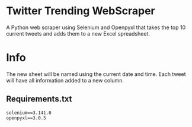 # Twitter Trending WebScraper
A Python web scraper using Selenium and Openpyxl that takes the top 10 current tweets and adds them to a new Excel spreadsheet.

# Info
The new sheet will be named using the current date and time. Each tweet will have all information added to a new column.

## Requirements.txt

```
selenium==3.141.0
openpyxl==3.0.5
```
